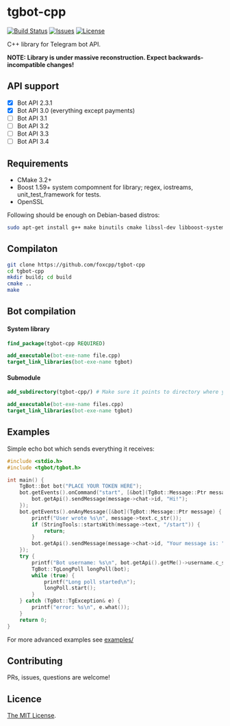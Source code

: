 # tgbot-cpp

[![Build Status](https://img.shields.io/travis/foxcpp/tgbot-cpp.svg?style=flat-square)](https://travis-ci.org/foxcpp/tgbot-cpp) 
[![Issues](https://img.shields.io/github/issues-raw/foxcpp/tgbot-cpp.svg?style=flat-square)](https://github.com/foxcpp/tgbot-cpp)
[![License](https://img.shields.io/github/license/foxcpp/tgbot-cpp.svg?style=flat-square)](https://github.com/foxcpp/tgbot-cpp/blob/master/LICENSE)

C++ library for Telegram bot API.

**NOTE: Library is under massive reconstruction. Expect backwards-incompatible changes!**

## API support

- [x] Bot API 2.3.1
- [x] Bot API 3.0 (everything except payments)
- [ ] Bot API 3.1
- [ ] Bot API 3.2
- [ ] Bot API 3.3
- [ ] Bot API 3.4

## Requirements

* CMake 3.2+
* Boost 1.59+ 
  system compomnent for library; regex, iostreams, unit\_test\_framework for tests.
* OpenSSL

Following should be enough on Debian-based distros:
```sh
sudo apt-get install g++ make binutils cmake libssl-dev libboost-system-dev
```


## Compilaton

```sh
git clone https://github.com/foxcpp/tgbot-cpp
cd tgbot-cpp
mkdir build; cd build
cmake ..
make
```


## Bot compilation

#### System library
```cmake
find_package(tgbot-cpp REQUIRED)

add_executable(bot-exe-name file.cpp)
target_link_libraries(bot-exe-name tgbot)
```

#### Submodule
```cmake
add_subdirectory(tgbot-cpp/) # Make sure it points to directory where you placed tgbot-cpp

add_executable(bot-exe-name files.cpp)
target_link_libraries(bot-exe-name tgbot)
```


## Examples

Simple echo bot which sends everything it receives:
```cpp
#include <stdio.h>
#include <tgbot/tgbot.h>

int main() {
    TgBot::Bot bot("PLACE YOUR TOKEN HERE");
    bot.getEvents().onCommand("start", [&bot](TgBot::Message::Ptr message) {
        bot.getApi().sendMessage(message->chat->id, "Hi!");
    });
    bot.getEvents().onAnyMessage([&bot](TgBot::Message::Ptr message) {
        printf("User wrote %s\n", message->text.c_str());
        if (StringTools::startsWith(message->text, "/start")) {
            return;
        }
        bot.getApi().sendMessage(message->chat->id, "Your message is: " + message->text);
    });
    try {
        printf("Bot username: %s\n", bot.getApi().getMe()->username.c_str());
        TgBot::TgLongPoll longPoll(bot);
        while (true) {
            printf("Long poll started\n");
            longPoll.start();
        }
    } catch (TgBot::TgException& e) {
        printf("error: %s\n", e.what());
    }
    return 0;
}
```

For more advanced examples see [examples/](examples)

## Contributing

PRs, issues, questions are welcome!

## Licence

[The MIT License](http://opensource.org/licenses/MIT).
